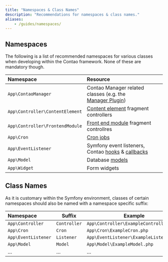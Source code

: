 ```yaml
---
title: "Namespaces & Class Names"
description: "Recommendations for namespaces & class names."
aliases:
    - /guides/namespaces/
---
```



## Namespaces

The following is a list of recommended namespaces for various classes when
developing within the Contao framework. None of these are mandatory though.

| Namespace                       | Resource                                                                                 |
|:--------------------------------|:-----------------------------------------------------------------------------------------|
| `App\ContaoManager `            | Contao&nbsp;Manager related classes (e.g. the [Manager&nbsp;Plugin][1])                  |
| `App\Controller\ContentElement` | [Content element][2] fragment controllers                                                |
| `App\Controller\FrontendModule` | [Front end module][3] fragment controllres                                               |
| `App\Cron`                      | [Cron jobs][4]                                                                           |
| `App\EventListener`             | Symfony&nbsp;event&nbsp;listeners, Contao&nbsp;[hooks][5]&nbsp;&amp;&nbsp;[callbacks][6] |
| `App\Model`                     | Database [models][7]                                                                     |
| `App\Widget`                    | Form widgets                                                                             |


## Class Names

As it is customary within the Symfony environment, classes of certain namespaces
should also be named with a namespace specific suffix:

| Namespace           | Suffix       | Example                                |
|:--------------------|--------------|----------------------------------------|
| `App\Controller`    | `Controller` | `App\Controller\ExampleController.php` |
| `App\Cron`          | `Cron`       | `App\Cron\ExampleCron.php`             |
| `App\EventListener` | `Listener`   | `App\EventListener\ExampleListener.php`|
| `App\Model`         | `Model`      | `App\Model\ExampleModel.php`           |
| …                   | …            | …                                      |


[1]: /framework/managed-edition/manager-plugin/
[2]: /framework/content-elements/
[3]: /framework/front-end-modules/
[4]: /framework/cron/
[5]: /framework/hooks/
[6]: /framework/dca/#registering-callbacks
[7]: /framework/models/
